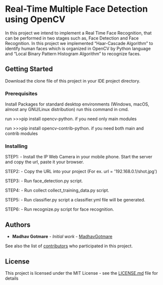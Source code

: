 # Real-Time Multiple Face Detection using OpenCV

In this project we intend to implement a Real Time Face Recognition, that can be performed in two stages such as, Face Detection and Face Recognition. In this project we implemented “Haar-Cascade Algorithm” to identify human faces which is organized in OpenCV by Python language and “Local Binary Pattern Histogram Algorithm” to recognize faces.

## Getting Started

Download the clone file of this project in your IDE project directory.

### Prerequisites

Install Packages for standard desktop environments (Windows, macOS, almost any GNU/Linux distribution) run this command in cmd. 

run >>>pip install opencv-python. if you need only main modules

run >>>pip install opencv-contrib-python. if you need both main and contrib modules 

### Installing
STEP1: - Install the IP Web Camera in your mobile phone. Start the server and copy the url, paste it your browser.

STEP2: - Copy the URL into your project (For ex. url = '192.168.0.1/shot.jpg')

STEP3: - Run face_detection.py script.

STEP4: - Run collect collect_training_data.py script.

STEP5: - Run classifier.py script a classifier.yml file will be generated.

STEP6: - Run recognize.py script for face recognition.

## Authors

* **Madhav Gotmare** - *Initial work* - [MadhavGotmare](https://github.com/MadhavGotmare)

See also the list of [contributors](https://github.com/your/project/contributors) who participated in this project.

## License

This project is licensed under the MIT License - see the [LICENSE.md](LICENSE.md) file for details



